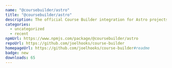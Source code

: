 ```yaml
---
name: "@coursebuilder/astro"
title: "@coursebuilder/astro"
description: The official Course Builder integration for Astro projects!
categories:
  - uncategorized
  - recent
npmUrl: https://www.npmjs.com/package/@coursebuilder/astro
repoUrl: https://github.com/joelhooks/course-builder
homepageUrl: https://github.com/joelhooks/course-builder#readme
badge: new
downloads: 65
---
```

